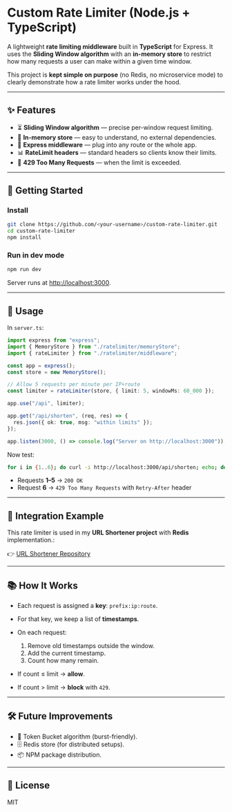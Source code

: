 
# Custom Rate Limiter (Node.js + TypeScript)

A lightweight **rate limiting middleware** built in **TypeScript** for Express.
It uses the **Sliding Window algorithm** with an **in-memory store** to restrict how many requests a user can make within a given time window.

This project is **kept simple on purpose** (no Redis, no microservice mode) to clearly demonstrate how a rate limiter works under the hood.

---

## ✨ Features

* ⏳ **Sliding Window algorithm** — precise per-window request limiting.
* 🧠 **In-memory store** — easy to understand, no external dependencies.
* 🔌 **Express middleware** — plug into any route or the whole app.
* 📊 **RateLimit headers** — standard headers so clients know their limits.
* 🛑 **429 Too Many Requests** — when the limit is exceeded.

---

## 🚀 Getting Started

### Install

```bash
git clone https://github.com/<your-username>/custom-rate-limiter.git
cd custom-rate-limiter
npm install
```

### Run in dev mode

```bash
npm run dev
```

Server runs at [http://localhost:3000](http://localhost:3000).

---

## 🧩 Usage

In `server.ts`:

```ts
import express from "express";
import { MemoryStore } from "./ratelimiter/memoryStore";
import { rateLimiter } from "./ratelimiter/middleware";

const app = express();
const store = new MemoryStore();

// Allow 5 requests per minute per IP+route
const limiter = rateLimiter(store, { limit: 5, windowMs: 60_000 });

app.use("/api", limiter);

app.get("/api/shorten", (req, res) => {
  res.json({ ok: true, msg: "within limits" });
});

app.listen(3000, () => console.log("Server on http://localhost:3000"));
```

Now test:

```bash
for i in {1..6}; do curl -i http://localhost:3000/api/shorten; echo; done
```

* Requests **1–5** → `200 OK`
* Request **6** → `429 Too Many Requests` with `Retry-After` header

---

## 🔗 Integration Example

This rate limiter is used in my **URL Shortener project** with **Redis** implementation.:

👉 [URL Shortener Repository](https://github.com/tesla77coded/url-shortner.git)

---

## 📚 How It Works

* Each request is assigned a **key**: `prefix:ip:route`.
* For that key, we keep a list of **timestamps**.
* On each request:

  1. Remove old timestamps outside the window.
  2. Add the current timestamp.
  3. Count how many remain.
* If count ≤ limit → **allow**.
* If count > limit → **block** with `429`.

---

## 🛠 Future Improvements

* 🔄 Token Bucket algorithm (burst-friendly).
* 🗄 Redis store (for distributed setups).
* 📦 NPM package distribution.

---

## 📜 License

MIT
